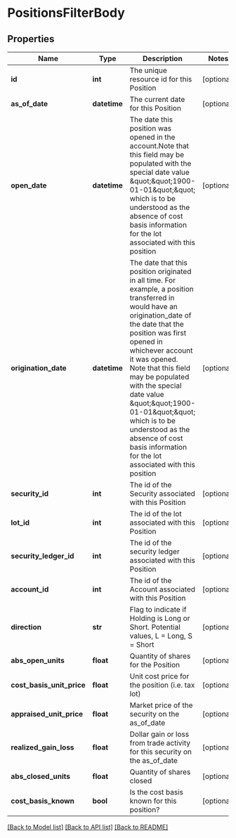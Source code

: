 # PositionsFilterBody

## Properties
Name | Type | Description | Notes
------------ | ------------- | ------------- | -------------
**id** | **int** | The unique resource id for this Position | [optional] 
**as_of_date** | **datetime** | The current date for this Position | [optional] 
**open_date** | **datetime** | The date this position was opened in the account.Note that this field may be populated with the special date value \&quot;\&quot;1900-01-01\&quot;\&quot; which is to be understood as the absence of cost basis information for the lot associated with this position | [optional] 
**origination_date** | **datetime** | The date that this position originated in all time. For example, a position transferred in would have an origination_date of the date that the position was first opened in whichever account it was opened. Note that this field may be populated with the special date value \&quot;\&quot;1900-01-01\&quot;\&quot; which is to be understood as the absence of cost basis information for the lot associated with this position | [optional] 
**security_id** | **int** | The id of the Security associated with this Position | [optional] 
**lot_id** | **int** | The id of the lot associated with this Position | [optional] 
**security_ledger_id** | **int** | The id of the security ledger associated with this Position | [optional] 
**account_id** | **int** | The id of the Account associated with this Position | [optional] 
**direction** | **str** | Flag to indicate if Holding is Long or Short. Potential values, L &#x3D; Long, S &#x3D; Short | [optional] 
**abs_open_units** | **float** | Quantity of shares for the Position | [optional] 
**cost_basis_unit_price** | **float** | Unit cost price for the position (i.e. tax lot) | [optional] 
**appraised_unit_price** | **float** | Market price of the security on the as_of_date | [optional] 
**realized_gain_loss** | **float** | Dollar gain or loss from trade activity for this security on the as_of_date | [optional] 
**abs_closed_units** | **float** | Quantity of shares closed | [optional] 
**cost_basis_known** | **bool** | Is the cost basis known for this position? | [optional] 

[[Back to Model list]](../README.md#documentation-for-models) [[Back to API list]](../README.md#documentation-for-api-endpoints) [[Back to README]](../README.md)

